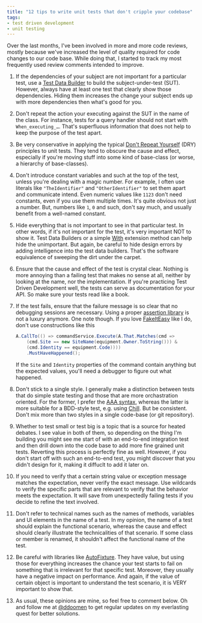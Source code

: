 ```yaml
---
title: "12 tips to write unit tests that don't cripple your codebase"
tags:
- test driven development
- unit testing
---
```


Over the last months, I've been involved in more and more code reviews, mostly because we've increased the level of quality required for code changes to our code base. While doing that, I started to track my most frequently used review comments intended to improve. 

1. If the dependencies of your subject are not important for a particular test, use a [Test Data Builder](http://natpryce.com/articles/000714.html) to build the subject-under-test (SUT). However, always have at least one test that clearly show those dependencies. Hiding them increases the change your subject ends up with more dependencies then what's good for you.

2. Don't repeat the action your executing against the SUT in the name of the class. For instance, tests for a query handler should not start with `When_executing_…`. That's superfluous information that does not help to keep the purpose of the test apart.

1. Be very conservative in applying the typical [Don't Repeat Yourself](http://c2.com/cgi/wiki?DontRepeatYourself) (DRY) principles to unit tests. They tend to obscure the cause and effect, especially if you're moving stuff into some kind of base-class (or worse, a hierarchy of base-classes).

1. Don't introduce constant variables and such at the top of the test, unless you're dealing with a magic number. For example, I often use literals like `"TheIdentifier"` and `"OtherIdentifier"` to set them apart and communicate intend. Even numeric values like `1123` don't need constants, even if you use them multiple times. It's quite obvious not just a number. But, numbers like `1`, `0` and such, don't say much, and usually benefit from a well-named constant.

1. Hide everything that is not important to see in that particular test. In other words, if it's not important for the test, it's very important NOT to show it. Test Data Builders or a simple [With](https://github.com/Erwinvandervalk/Chill/blob/develop/Source/Core/Chill.Shared/ObjectExtensions.cs) extension method can help hide the unimportant. But again, be careful to hide design errors by adding intelligence into the test data builders. That's the software equivalence of sweeping the dirt under the  carpet.

1. Ensure that the cause and effect of the test is crystal clear. Nothing is more annoying than a failing test that makes no sense at all, neither by looking at the name, nor the implementation. If you're practicing Test Driven Development well, the tests can serve as documentation for your API. So make sure your tests read like a book.

1. If the test fails, ensure that the failure message is so clear that no debugging sessions are necessary. Using a proper [assertion library](https://www.fluentassertions.com) is not a luxury anymore. One note though. If you love [FakeItEasy](https://fakeiteasy.github.io) like I do, don't use constructions like this

    ```csharp
    A.CallTo(() => commandService.Execute(A.That.Matches(cmd =>
        (cmd.Site == new SiteName(equipment.Owner.ToString())) &
        (cmd.Identity == equipment.Code))))
        .MustHaveHappened(); 
    ```

    If the `Site` and `Identity` properties of the command contain anything but the expected values, you'll need a debugger to figure out what happened.

1. Don't stick to a single style. I generally make a distinction between tests that do simple state testing and those that are more orchastration oriented. For the former, I prefer the [AAA syntax](https://github.com/fluentassertions/fluentassertions/blob/master/Tests/Shared.Specs/FormatterSpecs.cs#L17), whereas the latter is more suitable for a BDD-style test, e.g. using [Chill](https://github.com/ChillBDD/Chill). But be consistent. Don't mix more than two styles in a single code-base (or git repository).

1. Whether to test small or test big is a topic that is a source for heated debates. I see value in both of them, so depending on the thing I'm building you might see me start of with an end-to-end integration test and then drill down into the code base to add more fine grained unit tests. Reverting this process is perfectly fine as well. However, if you don't start off with such an end-to-end test, you might discover that you didn't design for it, making it diffuclt to add it later on.

1. If you need to verify that a certain string value or exception message matches the expectation, never verify the exact message. Use wildcards to verify the specific parts that are relevant to verify that the behavior meets the expectation. It will save from unexpectedly failing tests if you decide to refine the text involved.

1. Don't refer to technical names such as the names of methods, variables and UI elements in the name of a test. In my opinion, the name of a test should explain the functional scenario, whereas the cause and effect should clearly illustrate the technicalities of that scenario. If some class or member is renamed, it shouldn't affect the functional name of the test.

1. Be careful with libraries like [AutoFixture](https://github.com/AutoFixture/AutoFixture). They have value, but using those for everything increases the chance your test starts to fail on something that is irrelevant for that specific test. Moreover, they usually have a negative impact on performance. And again, if the value of certain object is important to understand the test scenario, it is VERY important to show that.

1. As usual, these opinions are mine, so feel free to comment below. Oh and follow me at [@ddoomen](https://twitter.com/ddoomen) to get regular updates on my everlasting quest for better solutions.
